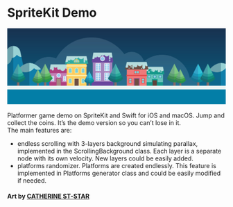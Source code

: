 # SpriteKit Demo

![logo](https://github.com/msaveleva/SpriteKit-tDemo/blob/master/Graphics/catherine-st-star-mg-1.jpg)  

Platformer game demo on SpriteKit and Swift for iOS and macOS. Jump and collect the coins. It’s the demo version so you can’t lose in it.   
The main features are:  
- endless scrolling with 3-layers background simulating parallax, implemented in the ScrollingBackground class. Each layer is a separate node with its own velocity. New layers could be easily added.   
- platforms randomizer. Platforms are created endlessly. This feature is implemented in Platforms generator class and could be easily modified if needed.  

#### Art by [CATHERINE ST-STAR](https://www.artstation.com/artist/catherine-st-star)
